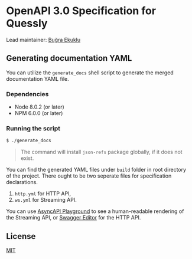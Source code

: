 # OpenAPI 3.0 Specification for Quessly

Lead maintainer: [Buğra Ekuklu](https://github.com/Chatatata)

## Generating documentation YAML

You can utilize the `generate_docs` shell script to generate the
merged documentation YAML file.

### Dependencies

- Node 8.0.2 (or later)
- NPM 6.0.0 (or later)

### Running the script

```bash
$ ./generate_docs
```

> The command will install `json-refs` package globally, if it does not exist.

You can find the generated YAML files under `build` folder in root directory of the project.
There ought to be two seperate files for specification declarations.

 1. `http.yml` for HTTP API,
 2. `ws.yml` for Streaming API.

You can use [AsyncAPI Playground](https://playground.asyncapi.io/) to see a human-readable rendering of the Streaming API, or
[Swagger Editor](https://editor.swagger.io/) for the HTTP API.

## License

[MIT](https://github.com/Quessly/api-specification/blob/master/LICENSE.md)
